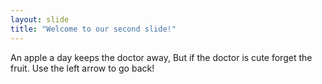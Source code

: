 ```yaml
---
layout: slide
title: "Welcome to our second slide!"
---
```

An apple a day keeps the doctor away,
But if the doctor is cute forget the fruit.
Use the left arrow to go back!
